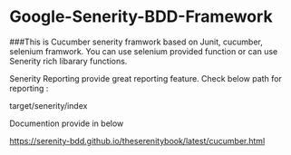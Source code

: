 # Google-Senerity-BDD-Framework
###This is Cucumber senerity framwork based on Junit, cucumber, selenium framwork. You can use selenium provided function or can use Senerity
rich libarary functions.

Senerity Reporting provide great reporting feature. Check below path for reporting :

target/senerity/index

Documention provide in below 

https://serenity-bdd.github.io/theserenitybook/latest/cucumber.html

